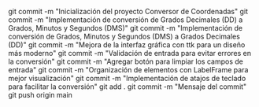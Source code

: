 git commit -m "Inicialización del proyecto Conversor de Coordenadas"
git commit -m "Implementación de conversión de Grados Decimales (DD) a Grados, Minutos y Segundos (DMS)"
git commit -m "Implementación de conversión de Grados, Minutos y Segundos (DMS) a Grados Decimales (DD)"
git commit -m "Mejora de la interfaz gráfica con ttk para un diseño más moderno"
git commit -m "Validación de entrada para evitar errores en la conversión"
git commit -m "Agregar botón para limpiar los campos de entrada"
git commit -m "Organización de elementos con LabelFrame para mejor visualización"
git commit -m "Implementación de atajos de teclado para facilitar la conversión"
git add .
git commit -m "Mensaje del commit"
git push origin main
